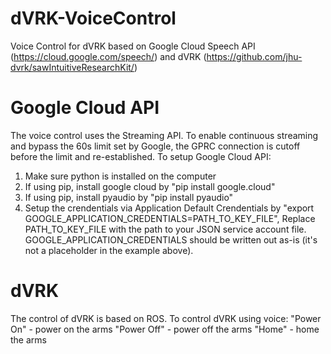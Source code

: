 # dVRK-VoiceControl
Voice Control for dVRK based on Google Cloud Speech API (https://cloud.google.com/speech/) and dVRK (https://github.com/jhu-dvrk/sawIntuitiveResearchKit/)

# Google Cloud API
The voice control uses the Streaming API. To enable continuous streaming and bypass the 60s limit set by Google, the GPRC connection is cutoff before the limit and re-established.
To setup Google Cloud API:
1. Make sure python is installed on the computer
2. If using pip, install google cloud by "pip install google.cloud"
3. If using pip, install pyaudio by "pip install pyaudio"
4. Setup the crendentials via Application Default Crendentials by "export GOOGLE_APPLICATION_CREDENTIALS=PATH_TO_KEY_FILE", Replace PATH_TO_KEY_FILE with the path to your JSON service account file. GOOGLE_APPLICATION_CREDENTIALS should be written out as-is (it's not a placeholder in the example above).
 

# dVRK
The control of dVRK is based on ROS. To control dVRK using voice:
"Power On" - power on the arms
"Power Off" - power off the arms
"Home" - home the arms
